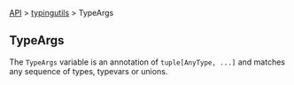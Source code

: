 [API](/docs/api.md) > [typingutils](/docs/api/typingutils/typingutils.md) > TypeArgs

## TypeArgs

The `TypeArgs` variable is an annotation of `tuple[AnyType, ...]` and matches any sequence of types, typevars or unions.
